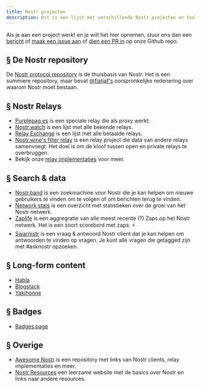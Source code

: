 ```yaml
---
title: Nostr projecten
description: Dit is een lijst met verschillende Nostr projecten en tools die we zijn tegengekomen.
---
```


Als je aan een project werkt en je wilt het hier opnemen, stuur ons dan een [bericht](https://snort.social/p/npub1zuuajd7u3sx8xu92yav9jwxpr839cs0kc3q6t56vd5u9q033xmhsk6c2uc) of [maak een issue aan](https://github.com/erskingardner/nostr-how/issues) of [dien een PR in](https://github.com/erskingardner/nostr-how/pulls) op onze Github repo.

## [§](#nostr-repo) De Nostr repository

De [Nostr protocol repository](https://github.com/nostr-protocol/nostr) is de thuisbasis van Nostr. 
Het is een summiere repository, maar bevat [@fiatjaf's](https://github.com/fiatjaf) oorspronkelijke redenering over waarom Nostr moet bestaan.

## [§](#nostr-relays) Nostr Relays

-   [Purplepag.es](https://purplepag.es/what) is een speciale relay die als proxy werkt.
-   [Nostr.watch](https://nostr.watch/relays/find) is een lijst met alle bekende relays.
-   [Relay Exchange](https://relay.exchange/) is een lijst met alle betaalde relays.
-   [Nostr.wine's filter relay](https://nostr-wine.github.io/filter-relay/) is een relay project die data van andere relays samenvoegt. Het doel is om de kloof tussen open en private relays te overbruggen.
-   Bekijk onze [relay implementaties](/en/relay-implementations) voor meer.

## [§](#search-data) Search & data

-   [Nostr.band](https://nostr.band) is een zoekmachine voor Nostr die je kan helpen om nieuwe gebruikers te vinden om te volgen of om berichten terug te vinden.
-   [Network stats](https://stats.nostr.band) is een overzicht met statistieken over de groei van het Nostr netwerk. 
-   [Zaplife](https://zaplife.lol) is een aggregratie van alle meest recente (?) Zaps op het Nostr netwerk. Het is een soort scorebord met zaps. ⚡
-   [Swarmstr](https://swarmstr.com) is een vraag & antwoord Nostr client dat je kan helpen om antwoorden te vinden op vragen. Je kunt alle vragen die getagged zijn met #asknostr opzoeken.

## [§](#long-form-content) Long-form content

-   [Habla](https://habla.news)
-   [Blogstack](https://blogstack.io/)
-   [Yakihonne](https://yakihonne.com/)

## [§](#badges) Badges

-   [Badges.page](https://badges.page/)

## [§](#others) Overige

-   [Awesome Nostr](https://www.nostr.net) is een repository met links van Nostr clients, relay implementaties en meer.
-   [Nostr Resources](https://nostr-resources.com) een leerzame website met de basics over Nostr en links naar andere resources.
